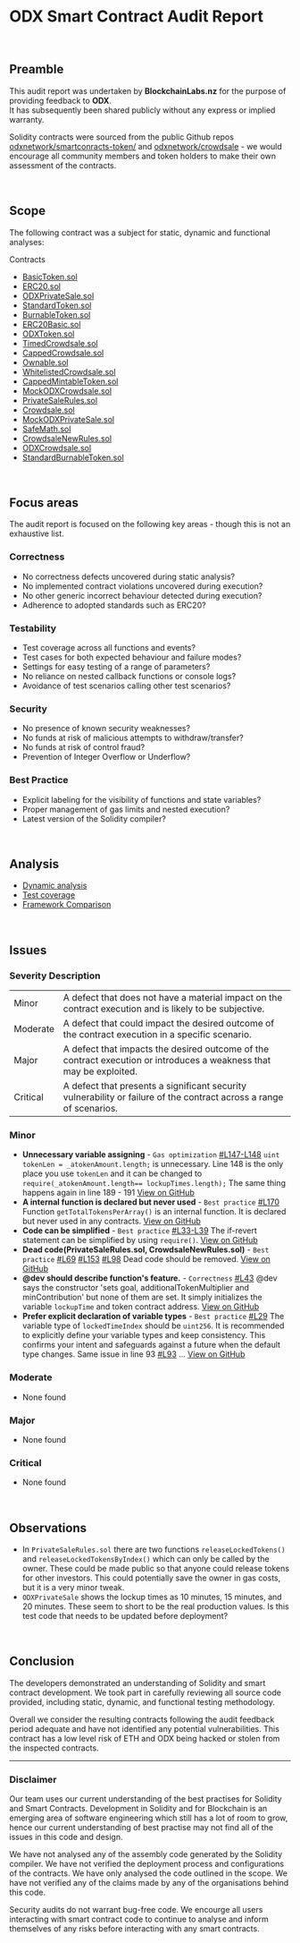 # ODX Smart Contract Audit Report
<br>

## Preamble
This audit report was undertaken by <b>BlockchainLabs.nz</b> for the purpose of providing feedback to <b>ODX</b>. <br>It has subsequently been shared publicly without any express or implied warranty.

Solidity contracts were sourced from the public Github repos [odxnetwork/smartconracts-token/](https://github.com/odxnetwork/smartconracts-token/tree/1af271d30db56b913b5c88df21920275259ab057) and [odxnetwork/crowdsale](https://github.com/odxnetwork/smartcontracts-crowdsale/tree/1ee8304974981ad701f6f1e901c8cc9691734808) - we would encourage all community members and token holders to make their own assessment of the contracts.

<br>

## Scope
The following contract was a subject for static, dynamic and functional analyses:

Contracts
  - [BasicToken.sol](https://github.com/BlockchainLabsNZ/odx-contracts-audit/blob/audit/contracts/BasicToken.sol)
  - [ERC20.sol](https://github.com/BlockchainLabsNZ/odx-contracts-audit/blob/audit/contracts/ERC20.sol)
  - [ODXPrivateSale.sol](https://github.com/BlockchainLabsNZ/odx-contracts-audit/blob/audit/contracts/ODXPrivateSale.sol)
  - [StandardToken.sol](https://github.com/BlockchainLabsNZ/odx-contracts-audit/blob/audit/contracts/StandardToken.sol)
  - [BurnableToken.sol](https://github.com/BlockchainLabsNZ/odx-contracts-audit/blob/audit/contracts/BurnableToken.sol)
  - [ERC20Basic.sol](https://github.com/BlockchainLabsNZ/odx-contracts-audit/blob/audit/contracts/ERC20Basic.sol)
  - [ODXToken.sol](https://github.com/BlockchainLabsNZ/odx-contracts-audit/blob/audit/contracts/ODXToken.sol)
  - [TimedCrowdsale.sol](https://github.com/BlockchainLabsNZ/odx-contracts-audit/blob/audit/contracts/TimedCrowdsale.sol)
  - [CappedCrowdsale.sol](https://github.com/BlockchainLabsNZ/odx-contracts-audit/blob/audit/contracts/CappedCrowdsale.sol)
  - [Ownable.sol](https://github.com/BlockchainLabsNZ/odx-contracts-audit/blob/audit/contracts/Ownable.sol)
  - [WhitelistedCrowdsale.sol](https://github.com/BlockchainLabsNZ/odx-contracts-audit/blob/audit/contracts/WhitelistedCrowdsale.sol)
  - [CappedMintableToken.sol](https://github.com/BlockchainLabsNZ/odx-contracts-audit/blob/audit/contracts/CappedMintableToken.sol)
  - [MockODXCrowdsale.sol](https://github.com/BlockchainLabsNZ/odx-contracts-audit/blob/audit/contracts/MockODXCrowdsale.sol)
  - [PrivateSaleRules.sol](https://github.com/BlockchainLabsNZ/odx-contracts-audit/blob/audit/contracts/PrivateSaleRules.sol)
  - [Crowdsale.sol](https://github.com/BlockchainLabsNZ/odx-contracts-audit/blob/audit/contracts/Crowdsale.sol)
  - [MockODXPrivateSale.sol](https://github.com/BlockchainLabsNZ/odx-contracts-audit/blob/audit/contracts/MockODXPrivateSale.sol)
  - [SafeMath.sol](https://github.com/BlockchainLabsNZ/odx-contracts-audit/blob/audit/contracts/SafeMath.sol)
  - [CrowdsaleNewRules.sol](https://github.com/BlockchainLabsNZ/odx-contracts-audit/blob/audit/contracts/CrowdsaleNewRules.sol)
  - [ODXCrowdsale.sol](https://github.com/BlockchainLabsNZ/odx-contracts-audit/blob/audit/contracts/ODXCrowdsale.sol)
  - [StandardBurnableToken.sol](https://github.com/BlockchainLabsNZ/odx-contracts-audit/blob/audit/contracts/StandardBurnableToken.sol)
<br>

## Focus areas
The audit report is focused on the following key areas - though this is not an exhaustive list.


### Correctness
- No correctness defects uncovered during static analysis?
- No implemented contract violations uncovered during execution?
- No other generic incorrect behaviour detected during execution?
- Adherence to adopted standards such as ERC20?

### Testability
- Test coverage across all functions and events?
- Test cases for both expected behaviour and failure modes?
- Settings for easy testing of a range of parameters?
- No reliance on nested callback functions or console logs?
- Avoidance of test scenarios calling other test scenarios?

### Security
- No presence of known security weaknesses?
- No funds at risk of malicious attempts to withdraw/transfer?
- No funds at risk of control fraud?
- Prevention of Integer Overflow or Underflow?

### Best Practice
- Explicit labeling for the visibility of functions and state variables?
- Proper management of gas limits and nested execution?
- Latest version of the Solidity compiler?

<br>

## Analysis

- [Dynamic analysis](dynamic-analysis.md)
- [Test coverage](test-coverage.md)
- [Framework Comparison](framework-comparison-report.md)

<br>

## Issues

### Severity Description
<table>
<tr>
  <td>Minor</td>
  <td>A defect that does not have a material impact on the contract execution and is likely to be subjective.</td>
</tr>
<tr>
  <td>Moderate</td>
  <td>A defect that could impact the desired outcome of the contract execution in a specific scenario.</td>
</tr>
<tr>
  <td>Major</td>
  <td> A defect that impacts the desired outcome of the contract execution or introduces a weakness that may be exploited.</td>
</tr>
<tr>
  <td>Critical</td>
  <td>A defect that presents a significant security vulnerability or failure of the contract across a range of scenarios.</td>
</tr>
</table>

### Minor
- **Unnecessary variable assigning** - `Gas optimization` [#L147-L148](https://github.com/odxnetwork/smartcontracts-crowdsale/blob/1ee8304974981ad701f6f1e901c8cc9691734808/contracts/PrivateSaleRules.sol#L147-L148]) `uint tokenLen = _atokenAmount.length;` is unnecessary. Line 148 is the only place you use `tokenLen` and it can be changed to `require(_atokenAmount.length== lockupTimes.length);` The same thing happens again in line 189 - 191  [View on GitHub](https://github.com/BlockchainLabsNZ/odx-contracts-audit/issues/6)
- **A internal function is declared but never used** - `Best practice` [#L170](https://github.com/odxnetwork/smartcontracts-crowdsale/blob/1ee8304974981ad701f6f1e901c8cc9691734808/contracts/PrivateSaleRules.sol#L170]) Function `getTotalTokensPerArray()` is an internal function. It is declared but never used in any contracts.  [View on GitHub](https://github.com/BlockchainLabsNZ/odx-contracts-audit/issues/5)
- **Code can be simplified** - `Best practice` [#L33-L39](https://github.com/odxnetwork/smartcontracts-crowdsale/blob/1ee8304974981ad701f6f1e901c8cc9691734808/contracts/PrivateSaleRules.sol#L33-L39]) The if-revert statement can be simplified by using `require()`.  [View on GitHub](https://github.com/BlockchainLabsNZ/odx-contracts-audit/issues/4)
- **Dead code(PrivateSaleRules.sol, CrowdsaleNewRules.sol)** - `Best practice` [#L69](https://github.com/odxnetwork/smartcontracts-crowdsale/blob/1ee8304974981ad701f6f1e901c8cc9691734808/contracts/PrivateSaleRules.sol#L69]) [#L153](https://github.com/odxnetwork/smartcontracts-crowdsale/blob/1ee8304974981ad701f6f1e901c8cc9691734808/contracts/PrivateSaleRules.sol#L153]) [#L98](https://github.com/odxnetwork/smartcontracts-crowdsale/blob/1ee8304974981ad701f6f1e901c8cc9691734808/contracts/CrowdsaleNewRules.sol#L98]) Dead code should be removed.  [View on GitHub](https://github.com/BlockchainLabsNZ/odx-contracts-audit/issues/3)
- **@dev should describe function's feature.** - `Correctness` [#L43](https://github.com/odxnetwork/smartcontracts-crowdsale/blob/1ee8304974981ad701f6f1e901c8cc9691734808/contracts/PrivateSaleRules.sol#L43]) @dev says the constructor 'sets goal, additionalTokenMultiplier and minContribution' but none of them are set. It simply initializes the variable `lockupTime` and token contract address.  [View on GitHub](https://github.com/BlockchainLabsNZ/odx-contracts-audit/issues/2)
- **Prefer explicit declaration of variable types** - `Best practice` [#L29](https://github.com/odxnetwork/smartcontracts-crowdsale/blob/1ee8304974981ad701f6f1e901c8cc9691734808/contracts/PrivateSaleRules.sol#L29]) The variable type of `lockedTimeIndex` should be `uint256`. It is recommended to explicitly define your variable types and keep consistency. This confirms your intent and safeguards against a future when the default type changes. Same issue in line 93 [#L93](https://github.com/odxnetwork/smartcontracts-crowdsale/blob/1ee8304974981ad701f6f1e901c8cc9691734808/contracts/PrivateSaleRules.sol#L93]) ... [View on GitHub](https://github.com/BlockchainLabsNZ/odx-contracts-audit/issues/1)

### Moderate
- None found

### Major
- None found

### Critical
- None found


<br>

## Observations
- In `PrivateSaleRules.sol` there are two functions `releaseLockedTokens()` and `releaseLockedTokensByIndex()` which can only be called by the owner. These could be made public so that anyone could release tokens for other investors. This could potentially save the owner in gas costs, but it is a very minor tweak.
- `ODXPrivateSale` shows the lockup times as 10 minutes, 15 minutes, and 20 minutes. These seem to short to be the real production values. Is this test code that needs to be updated before deployment?

<br>

## Conclusion

The developers demonstrated an understanding of Solidity and smart contract development. We took part in carefully reviewing all source code provided, including static, dynamic, and functional testing methodology.

Overall we consider the resulting contracts following the audit feedback period adequate and have not identified any potential vulnerabilities. This contract has a low level risk of ETH and ODX being hacked or stolen from the inspected contracts.


<hr>

### Disclaimer

Our team uses our current understanding of the best practises for Solidity and Smart Contracts. Development in Solidity and for Blockchain is an emerging area of software engineering which still has a lot of room to grow, hence our current understanding of best practise may not find all of the issues in this code and design.

We have not analysed any of the assembly code generated by the Solidity compiler. We have not verified the deployment process and configurations of the contracts. We have only analysed the code outlined in the scope. We have not verified any of the claims made by any of the organisations behind this code.

Security audits do not warrant bug-free code. We encourge all users interacting with smart contract code to continue to analyse and inform themselves of any risks before interacting with any smart contracts.


